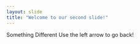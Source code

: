 ```yaml
---
layout: slide
title: "Welcome to our second slide!"
---
```

Something Different
Use the left arrow to go back!
